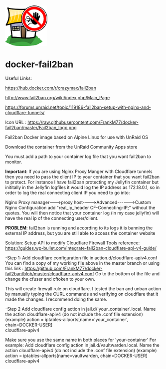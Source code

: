 ![This is an image](https://raw.githubusercontent.com/FrankM77/docker-fail2ban/master/Fail2ban_logo.png)
# docker-fail2ban

Useful Links:

https://hub.docker.com/r/crazymax/fail2ban

http://www.fail2ban.org/wiki/index.php/Main_Page

https://forums.unraid.net/topic/119186-fail2ban-setup-with-nginx-and-cloudflare-tunnels/

Icon URL : https://raw.githubusercontent.com/FrankM77/docker-fail2ban/master/Fail2ban_logo.png

Fail2ban Docker image based on Alpine Linux for use with UnRaid OS

Download the container from the UnRaid Community Apps store



You must add a path to your container log file that you want fail2ban to monitor. 

**Important**: If you are using Nginx Proxy Manger with Cloudflare tunnels then you need to pass the client IP to your container that you want fail2ban to protect.  For instance I have fail2ban protecting my Jellyfin container but inititally in the Jellyfin logfiles it would log the IP address as 172.18.0.1, so in order to log the real connecting client IP you need to go into:

Nginx Proxy manager--->proxy host---->Advanced------>Custom Nginx Configuration add "real_ip_header CF-Connecting-IP;"  without the quotes. 
You will then notice that your container log (in my case jellyfin) will have the real ip of the connecting user/client.  

**PROBLEM**: fail2ban is running and according to its logs it is banning the external IP address, but you are still able to access the container website

Solution: Setup API to modify Cloudflare Firewall Tools reference: https://guides.wp-bullet.com/integrate-fail2ban-cloudflare-api-v4-guide/

-Step 1:
Add cloudflare configuration file in action.d/cloudflare-apiv4.conf
You can find a copy of my working file above in the master branch or using this link : https://github.com/FrankM77/docker-fail2ban/blob/master/cloudflare-apiv4.conf
Go to the bottom of the file and change the cfuser and cftoken to your own.

This will create firewall rule on cloudflare. I tested the ban and unban action by manually typing the CURL commands and verifying on cloudflare that it made the changes. I recommend doing the same.  

-Step 2 Add cloudflare config action in jail.d/'your_container'.local. Name the action cloudflare-apiv4 (do not include the .conf file extension)
(example) action = iptables-allports[name='your_container', chain=DOCKER-USER]  
                   cloudflare-apiv4
                              
Make sure you use the same name in both places for 'your-container'
For example: 
Add cloudflare config action in jail.d/vaultwarden.local. Name the action cloudflare-apiv4 (do not include the .conf file extension)
(example) action = iptables-allports[name=vaultwarden, chain=DOCKER-USER]  
                   cloudflare-apiv4 



